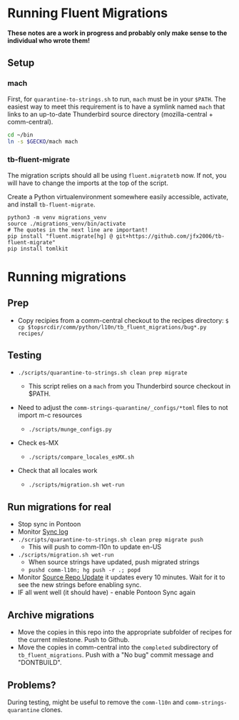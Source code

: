# Running Fluent Migrations

**These notes are a work in progress and probably only make sense to the
individual who wrote them!**

## Setup

### mach

First, for `quarantine-to-strings.sh` to run, `mach` must be in your `$PATH`.
The easiest way to meet this requirement is to have a symlink named `mach` that
links to an up-to-date Thunderbird source directory (mozilla-central +
comm-central).

```sh
cd ~/bin
ln -s $GECKO/mach mach
```

### tb-fluent-migrate

The migration scripts should all be using `fluent.migratetb` now. If not, you
will have to change the imports at the top of the script.

Create a Python virtualenvironment somewhere easily accessible, activate, and
install `tb-fluent-migrate`.

```shell
python3 -m venv migrations_venv
source ./migrations_venv/bin/activate
# The quotes in the next line are important! 
pip install "fluent.migrate[hg] @ git+https://github.com/jfx2006/tb-fluent-migrate"
pip install tomlkit
```


# Running migrations

## Prep

- Copy recipies from a comm-central checkout to the recipes directory:
   `$ cp $topsrcdir/comm/python/l10n/tb_fluent_migrations/bug*.py recipes/`

## Testing

- `./scripts/quarantine-to-strings.sh clean prep migrate`
  - This script relies on a `mach` from you Thunderbird source checkout in $PATH.

- Need to adjust the `comm-strings-quarantine/_configs/*toml` files to not import m-c resources
    - `./scripts/munge_configs.py`

- Check es-MX
    - `./scripts/compare_locales_esMX.sh`

- Check that all locales work
    - `./scripts/migration.sh wet-run`


## Run migrations for real

- Stop sync in Pontoon
- Monitor [Sync log](https://pontoon.mozilla.org/sync/log/)
- `./scripts/quarantine-to-strings.sh clean prep migrate push`
    - This will push to comm-l10n to update en-US
- `./scripts/migration.sh wet-run`
  - When source strings have updated, push migrated strings
  - `pushd comm-l10n; hg push -r .; popd`
- Monitor [Source Repo Update](https://hg.mozilla.org/users/m_owca.info/thunderbird/)
  it updates every 10 minutes. Wait for it to see the new strings before enabling
  sync.
- IF all went well (it should have) - enable Pontoon Sync again


## Archive migrations

- Move the copies in this repo into the appropriate subfolder of recipes for the
  current milestone. Push to Github.
- Move the copies in comm-central into the `completed` subdirectory of
  `tb_fluent_migrations`.
  Push with a "No bug" commit message and "DONTBUILD".

## Problems?

During testing, might be useful to remove the `comm-l10n` and `comm-strings-quarantine` clones.

